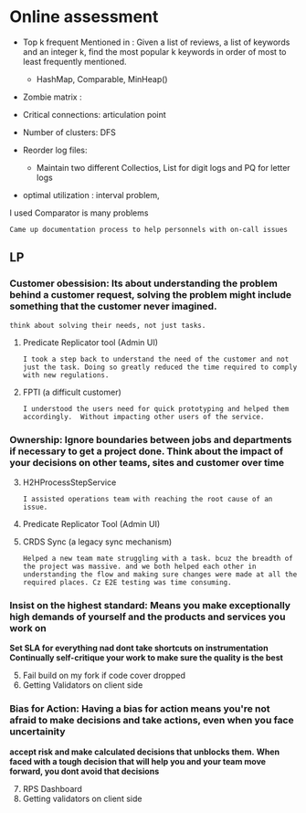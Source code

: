 # Online assessment

* Top k frequent Mentioned in :
Given a list of reviews, a list of keywords and an integer k, find the most popular k keywords in order of most to least frequently  mentioned.

    * HashMap, Comparable, MinHeap()

* Zombie matrix : 


* Critical connections: articulation point

* Number of clusters: DFS

* Reorder log files:
    * Maintain two different Collectios, List for digit logs
    and PQ for letter logs

* optimal utilization : interval problem, 

I used Comparator is many problems


`Came up documentation process to help personnels with on-call issues`

## LP

### Customer obessision: **Its about understanding the problem behind a customer request, solving the problem might include something that the customer never imagined.**

`
think about solving their needs, not just tasks.
`

1. Predicate Replicator tool (Admin UI)

    `I took a step back to understand the need of the customer and not just the task.
    Doing so greatly reduced the time required to comply with new regulations.
    `

2. FPTI (a difficult customer)

    `
    I understood the users need for quick prototyping and helped them accordingly. 
    Without impacting other users of the service.
    `

### Ownership: **Ignore boundaries between jobs and departments if necessary to get a project done. Think about the impact of your decisions on other teams, sites and customer over time**

3. H2HProcessStepService

    `
    I assisted operations team with reaching the root cause of an issue. 
    `
1. Predicate Replicator Tool (Admin UI)

4. CRDS Sync (a legacy sync mechanism)

    `Helped a new team mate struggling with a task. bcuz the breadth of the project was massive. and we both helped each other in understanding the flow and making sure changes were made at all the required places. Cz E2E testing was time consuming. 
    `

### Insist on the highest standard: **Means you make exceptionally high demands of yourself and the products and services you work on**

**Set SLA for everything nad dont take shortcuts on instrumentation**
**Continually self-critique your work to make sure the quality is the best**

5. Fail build on my fork if code cover dropped
6. Getting Validators on client side

### Bias for Action: **Having a bias for action means you're not afraid to make decisions and take actions, even when you face uncertainity** 
**accept risk and make calculated decisions that unblocks them.**
**When faced with a tough decision that will help you and your team move forward, you dont avoid that decisions**

7. RPS Dashboard
6. Getting validators on client side

